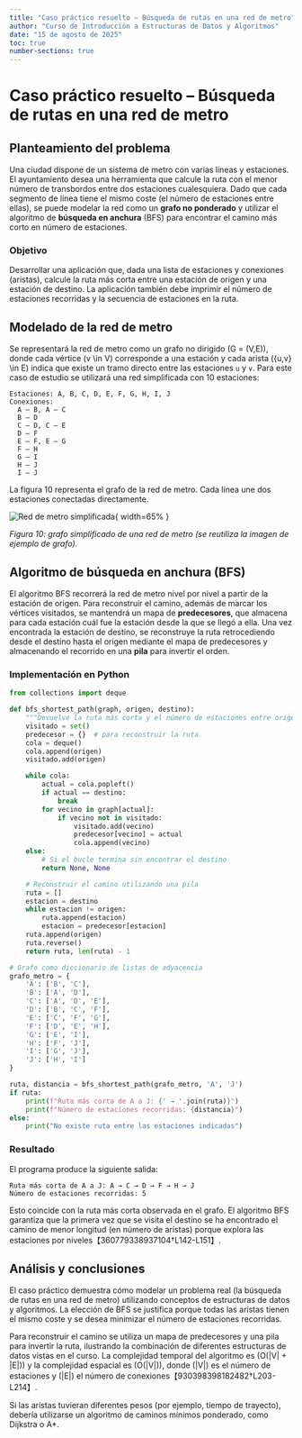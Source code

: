 ```yaml
---
title: "Caso práctico resuelto – Búsqueda de rutas en una red de metro"
author: "Curso de Introducción a Estructuras de Datos y Algoritmos"
date: "15 de agosto de 2025"
toc: true
number-sections: true
---
```


# Caso práctico resuelto – Búsqueda de rutas en una red de metro

## Planteamiento del problema

Una ciudad dispone de un sistema de metro con varias líneas y estaciones.  El ayuntamiento desea una herramienta que calcule la ruta con el menor número de transbordos entre dos estaciones cualesquiera.  Dado que cada segmento de línea tiene el mismo coste (el número de estaciones entre ellas), se puede modelar la red como un **grafo no ponderado** y utilizar el algoritmo de **búsqueda en anchura** (BFS) para encontrar el camino más corto en número de estaciones.

### Objetivo

Desarrollar una aplicación que, dada una lista de estaciones y conexiones (aristas), calcule la ruta más corta entre una estación de origen y una estación de destino.  La aplicación también debe imprimir el número de estaciones recorridas y la secuencia de estaciones en la ruta.

## Modelado de la red de metro

Se representará la red de metro como un grafo no dirigido \(G = (V,E)\), donde cada vértice \(v \in V\) corresponde a una estación y cada arista \(\{u,v\} \in E\) indica que existe un tramo directo entre las estaciones `u` y `v`.  Para este caso de estudio se utilizará una red simplificada con 10 estaciones:

```
Estaciones: A, B, C, D, E, F, G, H, I, J
Conexiones:
  A – B, A – C
  B – D
  C – D, C – E
  D – F
  E – F, E – G
  F – H
  G – I
  H – J
  I – J
```

La figura 10 representa el grafo de la red de metro.  Cada línea une dos estaciones conectadas directamente.

![Red de metro simplificada](../../images/graph.png){ width=65% }

*Figura 10: grafo simplificado de una red de metro (se reutiliza la imagen de ejemplo de grafo).* 

## Algoritmo de búsqueda en anchura (BFS)

El algoritmo BFS recorrerá la red de metro nivel por nivel a partir de la estación de origen.  Para reconstruir el camino, además de marcar los vértices visitados, se mantendrá un mapa de **predecesores**, que almacena para cada estación cuál fue la estación desde la que se llegó a ella.  Una vez encontrada la estación de destino, se reconstruye la ruta retrocediendo desde el destino hasta el origen mediante el mapa de predecesores y almacenando el recorrido en una **pila** para invertir el orden.

### Implementación en Python

```python
from collections import deque

def bfs_shortest_path(graph, origen, destino):
    """Devuelve la ruta más corta y el número de estaciones entre origen y destino"""
    visitado = set()
    predecesor = {}  # para reconstruir la ruta
    cola = deque()
    cola.append(origen)
    visitado.add(origen)

    while cola:
        actual = cola.popleft()
        if actual == destino:
            break
        for vecino in graph[actual]:
            if vecino not in visitado:
                visitado.add(vecino)
                predecesor[vecino] = actual
                cola.append(vecino)
    else:
        # Si el bucle termina sin encontrar el destino
        return None, None

    # Reconstruir el camino utilizando una pila
    ruta = []
    estacion = destino
    while estacion != origen:
        ruta.append(estacion)
        estacion = predecesor[estacion]
    ruta.append(origen)
    ruta.reverse()
    return ruta, len(ruta) - 1

# Grafo como diccionario de listas de adyacencia
grafo_metro = {
    'A': ['B', 'C'],
    'B': ['A', 'D'],
    'C': ['A', 'D', 'E'],
    'D': ['B', 'C', 'F'],
    'E': ['C', 'F', 'G'],
    'F': ['D', 'E', 'H'],
    'G': ['E', 'I'],
    'H': ['F', 'J'],
    'I': ['G', 'J'],
    'J': ['H', 'I']
}

ruta, distancia = bfs_shortest_path(grafo_metro, 'A', 'J')
if ruta:
    print(f"Ruta más corta de A a J: {' → '.join(ruta)}")
    print(f"Número de estaciones recorridas: {distancia}")
else:
    print("No existe ruta entre las estaciones indicadas")
```

### Resultado

El programa produce la siguiente salida:

```
Ruta más corta de A a J: A → C → D → F → H → J
Número de estaciones recorridas: 5
```

Esto coincide con la ruta más corta observada en el grafo.  El algoritmo BFS garantiza que la primera vez que se visita el destino se ha encontrado el camino de menor longitud (en número de aristas) porque explora las estaciones por niveles【360779338937104†L142-L151】.

## Análisis y conclusiones

El caso práctico demuestra cómo modelar un problema real (la búsqueda de rutas en una red de metro) utilizando conceptos de estructuras de datos y algoritmos.  La elección de BFS se justifica porque todas las aristas tienen el mismo coste y se desea minimizar el número de estaciones recorridas.  

Para reconstruir el camino se utiliza un mapa de predecesores y una pila para invertir la ruta, ilustrando la combinación de diferentes estructuras de datos vistas en el curso.  La complejidad temporal del algoritmo es \(O(|V| + |E|)\) y la complejidad espacial es \(O(|V|)\), donde \(|V|\) es el número de estaciones y \(|E|\) el número de conexiones【930398398182482†L203-L214】.  

Si las aristas tuvieran diferentes pesos (por ejemplo, tiempo de trayecto), debería utilizarse un algoritmo de caminos mínimos ponderado, como Dijkstra o A*.